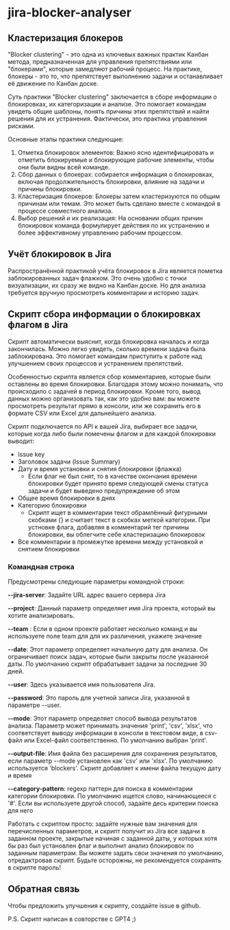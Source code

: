 # jira-blocker-analyser
## Кластеризация блокеров
"Blocker clustering" - это одна из ключевых важных практик Канбан метода, предназначенная для управления препятствиями или "блокерами", которые замедляют рабочий процесс. На практике, блокеры - это то, что препятствует выполнению задачи и останавливает её движение по Канбан доске.

Суть практики "Blocker clustering" заключается в сборе информации о блокировках, их категоризации и анализе. Это помогает командам увидеть общие шаблоны, понять причины этих препятствий и найти решения для их устранения. Фактически, это практика управления рисками.

Основные этапы практики следующие:

1. Отметка блокировок элементов: Важно ясно идентифицировать и отметить блокируемые и блокирующие рабочие элементы, чтобы они были видны всей команде.
2. Сбор данных о блокерах: собирается информация о блокировках, включая продолжительность блокировки, влияние на задачи и причины блокировки.
3. Кластеризация блокеров: Блокеры затем кластеризуются по общим причинам или темам. Это может быть сделано вместе с командой в процессе совместного анализа.
4. Выбор решений и их реализация: На основании общих причин блокировок команда формулирует действия по их устранению и более эффективному управлению рабочим процессом.

## Учёт блокировок в Jira
Распространённой практикой учёта блокировок в Jira является пометка заблокированных задач флажком. Это очень удобно с точки визуализации, их сразу же видно на Канбан доске. Но для анализа требуется вручную просмотреть комментарии и историю задач.

## Скрипт сбора информации о блокировках флагом в Jira
Скрипт автоматически выяснит, когда блокировка началась и когда закончилась. Можно легко увидеть, сколько времени задача была заблокирована. Это помогает командам приступить к работе над улучшением своих процессов и устранением препятствий.

Особенностью скрипта является сбор комментариев, которые были оставлены во время блокировки. Благодаря этому можно понимать, что происходило с задачей в период блокировки. Кроме того, вывод данных можно организовать так, как это удобно вам: вы можете просмотреть результат прямо в консоли, или же сохранить его в формате CSV или Excel для дальнейшего анализа.

Скрипт подключается по API к вашей Jira, выбирает все задачи, которые когда либо были помечены флагом и для каждой блокировки выводит:
* Issue key
* Заголовок задачи (Issue Summary)
* Дату и время установки и снятия блокировки (флажка)
	* Если флаг не был снят, то в качестве окончания времени блокировки будет принято время следующей смены статуса задачи и будет выведено предупреждение об этом
* Общее время блокировки в днях
* Категорию блокировки
	* Скрипт ищет в комментарии текст обрамлённый фигурными скобками {} и считает текст в скобках меткой категории. При устновке флага, добавляя в комментарий тег причины блокировки, вы облегчите себе кластеризацию блокировок
* Все комментарии в промежутке времени между установкой и снятием блокировки


### Командная строка
Предусмотрены следующие параметры командной строки:

**--jira-server**: Задайте URL адрес вашего сервера Jira

**--project**: Данный параметр определяет имя Jira проекта, который вы хотите анализировать.

**--team** : Если в одном проекте работает несколько команд и вы используете поле team для для их различения, укажите значение

**--date**: Этот параметр определяет начальную дату для анализа. Он ограничивает поиск задач, которые были закрыты после указанной даты. По умолчанию скрипт обрабатывает задачи за последние 30 дней.

**--user**: Здесь указывается имя пользователя Jira.

**--password**: Это пароль для учетной записи Jira, указанной в параметре --user.

**--mode**: Этот параметр определяет способ вывода результатов анализа. Параметр может принимать значения 'print', 'csv', 'xlsx', что соответствует выводу информации в консоли в текстовом виде, в csv-файл или Excel-файл соответственно. По умолчанию выбран 'print'.

**--output-file**: Имя файла без расширения для сохранения результатов, если параметр --mode установлен как 'csv' или 'xlsx'. По умолчанию используется 'blockers'. Скрипт добавляет к имени файла текущую дату и время

**--category-pattern**: regexp паттерн для поиска в комментарии категории блокировки. По умолчанию ищется слово, начинающееся с '#'. Если вы используете другой способ, задайте десь критерии поиска для него

Работать с скриптом просто: задайте нужные вам значения для перечисленных параметров, и скрипт получит из Jira все задачи в заданном проекте, закрытые начиная с заданной даты, у которых хотя бы раз был установлен флаг и выполнит анализ блокировок по заданным параметрам. Вы можете задать свои значения по умолчанию, отредактровав скрипт. Будьте осторожны, не рекомендуется сохранять в скрипте пароль!

## Обратная связь
Чтобы предложить улучшения к скрипту, создайте issue в github.


P.S. Скрипт написан в совторстве с GPT4 ;)
